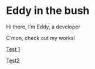 # Eddy in the bush

Hi there, I’m Eddy, a developer

C’mon, check out my works!

[Test 1](subfolder/test1.md)

[Test2](subfolder.test2.md)